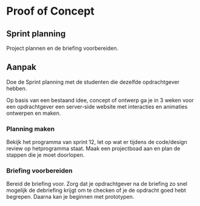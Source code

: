 # Proof of Concept

## Sprint planning

Project plannen en de briefing voorbereiden.

## Aanpak

Doe de Sprint planning met de studenten die dezelfde opdrachtgever hebben.

Op basis van een bestaand idee, concept of ontwerp ga je in 3 weken voor een opdrachtgever een server-side website met interacties en animaties ontwerpen en maken.

### Planning maken
Bekijk het programma van sprint 12, let op wat er tijdens de code/design review op hetprogramma staat. Maak een projectboad aan en plan de stappen die je moet doorlopen.

### Briefing voorbereiden 
Bereid de briefing voor. Zorg dat je opdrachtgever na de briefing zo snel mogelijk de debriefing krijgt om te checken of je de opdracht goed hebt begrepen. Daarna kan je beginnen met prototypen. 


<!--
RAPPE principes laten terugkomen. (dit zijn ook de belangrijke principes voor het assessment - methodisch handelen)
Practica en challenges zelf laten invullen.
Studenten zelf een planning laten maken van wat je elke vrijdag af moet/wil hebben
Briefing voorbereiden en meteen debreifing (Zelfde als sprint 8)


Welke schetstechnieken kan je na de briefing inzetten? Sitemap met url-design, routes en data fetch, wireframes met statische en dynamische data, wireflow voor interactie en animatie,. high res in Figma responsive layouts.

wel/geen NB's?
ma: N.B.: Zorg ervoor dat je zo snel mogelijk de debriefing opstuurt. Begin met het opzetten van je project in NodeJS en begin met je Prototype in HTML, de Styleguide en One Column Layout
wo: ⁠N.B.: Je hebt een prototype-in-html en een styleguide nodig om aan deze workshop deel te nemen!
vrij: ⁠N.B.: Je hebt een werkende eerste versie nodig van je prorotype om aan deze workshop deel te nemen!
di:
wo: ⁠N.B.: Je hebt een eerste basic versie van jouw interactie nodig om deel te nemen aan de workshop
vrij: ⁠N.B.: Je hebt een beta versie van je (User Generated Content, PE, interactieve) website nodig om deel te nemen aan de workshop.
ma: ⁠N.B.: Je hebt de beta versie van jouw website nodig om deel te nemen aan de workshop.
wo: ⁠N.B.: Je hebt de refactored versie van jouw website nodig om deel te nemen aan de workshop.

-->

<!--
### Analyseren
In de analysefase inventariseer je wat er moet gebeuren om een taak uit te voeren. 

Bijvoorbeeld: grip krijgen op een taak door het voeren van een gesprek met jouw opdrachtgever, schrijven van een debriefing, inventarisatie van bestaande informatie, interface audit, interface inventory, planning, maken van een todo lijst en bepalen van definitions of done.


#### Briefing en Debriefing
De debriefing is noodzakelijk voor de opdrachtgever om na te gaan of duidelijk is overgekomen wat hij voor ogen had. Maar ook voor jou en je team om te controleren of je alles goed hebt begrepen en geconcretiseerd.

Voordat je naar de briefing van de opdrachtgever gaat bereid je je voor op het gesprek zodat je weet welke vragen je moet stellen. Na de briefing stuur je de opdrachtgever een debriefing waarin je in eigen woorden opschrijft wat jij denkt dat de opdracht inhoudt.

In de deeltaak [The Cient - Briefing/Debriefing](https://github.com/fdnd-task/the-client-briefing-debriefing/) staat hoe je je goed kan voorbreiden op de briefing. 


### Ontwerpen
In de ontwerpfase neem je ontwerpbeslissingen en zorg je dat je precies weet wat je moet gaan bouwen. 

Bijvoorbeeld: het maken van idee-schetsen, wireframes en wireflows tekenen, labels bepalen, responsive layout uitwerken, breakpoints bepalen en breakdowns maken voor onderzoek naar semantische HTML elementen die je nodig hebt, hoe je de layout in CSS zou kunnen maken en welke JS en CSS je nodig hebt voor interacties en animaties.

### Bouwen
In de bouwfase realiseer je de beslissingen uit de ontwerpfase. 

Bijvoorbeeld: toepassen van HTML, CSS en JS, werken volgens conventies en best practices, toegankelijke code schrijven en mobile first toepassen.


### Integreren
In de integratiefase voer je de aanpassingen door zodat iedereen ze kan zien. 

Bijvoorbeeld: het comitten en pushen van code en publiceren met behulp van Github Pages.

### Testen
In de testfase controleer je of jouw aanpassingen werken zoals bedoeld en pas je zo nodig jouw ontwerp of de code aan om te beantwoorden aan jouw bevindingen. 

Bijvoorbeeld: uitvoeren van code/design reviews, user tests met gebruikers, toegankelijkheid testen met lighthouse en handmatige tests, je bevindingen documenteren en bepalen of je nog een iteratie maakt.
-->
